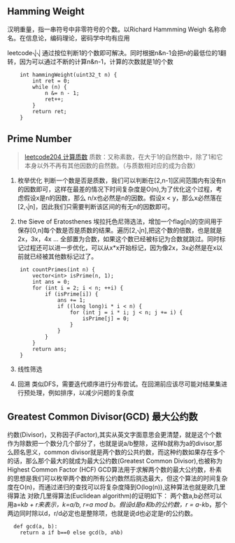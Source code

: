 
## Hamming Weight
汉明重量，指一串符号中非零符号的个数。以Richard Hammming Weigh 名称命名。在信息论，编码理论，密码学中均有应用

leetcode⎷⎷
通过按位判断1的个数即可解决。同时根据n&n-1会把n的最低位的1翻转，因为可以通过不断的计算n&n-1，计算的次数就是1的个数

```
    int hammingWeight(uint32_t n) {
        int ret = 0;
        while (n) {
            n &= n - 1;
            ret++;
        }
        return ret;
    }
```

## Prime Number
>[leetcode204 计算质数](https://leetcode-cn.com/problems/count-primes/)
质数：又称素数，在大于1的自然数中，除了1和它本身以外不再有其他因数的自然数。（与质数相对应的成为合数）
1. 枚举优化
判断一个数是否是质数，我们可以判断在[2,n-1]区间范围内有没有n的因数即可，这样在最差的情况下时间复杂度是O(n),为了优化这个过程，考虑假设x是n的因数，那么 n/x也必然是n的因数。假设x < y，那么x必然落在[2,⎷n]，因此我们只需要判断该区间的有无n的因数即可。

2. the Sieve of Eratosthenes
埃拉托色尼筛选法，增加一个flag[n]的空间用于保存[0,n]每个数是否是质数的结果。遍历[2,⎷n],把这个数的倍数，也是就是2x，3x，4x ... 全部置为合数，如果这个数已经被标记为合数就跳过。同时标记过程还可以进一步优化，可以从x*x开始标记，因为像2x，3x必然是在x以前就已经被其他数标记过了。
```
    int countPrimes(int n) {
        vector<int> isPrime(n, 1);
        int ans = 0;
        for (int i = 2; i < n; ++i) {
            if (isPrime[i]) {
                ans += 1;
                if ((long long)i * i < n) {
                    for (int j = i * i; j < n; j += i) {    
                        isPrime[j] = 0;
                    }
                }
            }
        }
        return ans;
    }
```

3. 线性筛选

4. 回溯
  类似DFS，需要迭代顺序进行分布尝试。在回溯前应该尽可能对结果集进行预处理，例如排序，以减少问题的复杂度

## Greatest Common Divisor(GCD) 最大公约数
约数(Divisor)，又称因子(Factor),其实从英文字面意思会更清楚，就是这个个数作为除数把一个数分几个部分了，也就是说a/b整除，这样b就称为a的divisor,那么顾名思义，common divisor就是两个数的公共约数，而这种约数如果存在多个的话，那么那个最大的就成为最大公约数(Greatest Common Divisor),也被称为Highest Common Factor (HCF)
GCD算法用于求解两个数的最大公约数，朴素的思想是我们可以枚举两个数的所有公约数然后挑选最大，但这个算法的时间复杂度在O(n)，而通过递归的查找可以将复杂度降到O(log(n)),这种算法也就是欧几里得算法
对欧几里得算法(Euclidean algorithm)的证明如下：
两个数a,b必然可以用a=k*b + r来表示，k=a/b, r=a mod b。假设d是a和b的公约数，r = a-k*b，那个两边同时除以d，r/d必定也是整除项，也就是说d也必定是r的公约数。
```
  def gcd(a, b):
    return a if b==0 else gcd(b, a%b)
```
